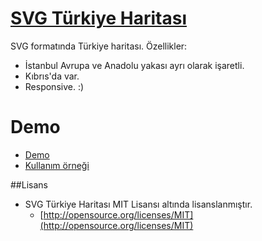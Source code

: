 # [SVG Türkiye Haritası](http://dnomak.com/turkiye-haritasi/)

SVG formatında Türkiye haritası. Özellikler:
 - İstanbul Avrupa ve Anadolu yakası ayrı olarak işaretli.
 - Kıbrıs'da var. 
 - Responsive. :)

# Demo
 - [Demo](http://dnomak.com/turkiye-haritasi/)
 - [Kullanım örneği](http://seramiksan.com.tr/bayiler)
 
##Lisans
- SVG Türkiye Haritası MIT Lisansı altında lisanslanmıştır.
  - [http://opensource.org/licenses/MIT](http://opensource.org/licenses/MIT)
